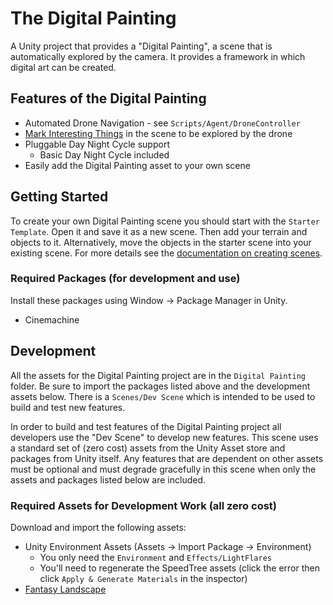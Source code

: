 # The Digital Painting

A Unity project that provides a "Digital Painting", a scene that is automatically explored by the camera. It provides a framework in which digital art can be created.

## Features of the Digital Painting

  * Automated Drone Navigation - see `Scripts/Agent/DroneController`
  * [Mark Interesting Things](./Assets/Digital%20Painting/Docs/InterestingThings.md) in the scene to be explored by the drone
  * Pluggable Day Night Cycle support
    * Basic Day Night Cycle included
  * Easily add the Digital Painting asset to your own scene 

## Getting Started

To create your own Digital Painting scene you should start with the `Starter Template`. Open it 
and save it as a new scene. Then add your terrain and objects to it. Alternatively,
move the objects in the starter scene into your existing scene. For more details see
the [documentation on creating scenes](./Assets/Digital%20Painting/Docs/InterestingThings.md).

### Required Packages (for development and use)

Install these packages using Window -> Package Manager in Unity.

  * Cinemachine

## Development

All the assets for the Digital Painting project are in the `Digital Painting` folder. Be 
sure to import the packages listed above and the development assets below. There is a 
`Scenes/Dev Scene` which is intended to be used to build and test new features.

In order to build and test features of the Digital Painting project all developers use 
the "Dev Scene" to develop new features. This scene uses a standard set of (zero cost) 
assets from the Unity Asset store and packages from Unity itself. Any features that are 
dependent on other assets must be optional and must degrade gracefully in this scene when 
only the assets and packages listed below are included.

### Required Assets for Development Work (all zero cost)

Download and import the following assets:

  * Unity Environment Assets (Assets -> Import Package -> Environment)
    * You only need the `Environment` and `Effects/LightFlares`
    * You'll need to regenerate the SpeedTree assets (click the error then click `Apply & Generate Materials` in the inspector)
  * [Fantasy Landscape](https://assetstore.unity.com/packages/3d/environments/fantasy-landscape-103573)









